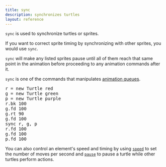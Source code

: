 ```yaml
---
title: sync
description: synchronizes turtles
layout: reference
---
```


`sync` is used to synchronize turtles or sprites. 

If you want to correct sprite timing by synchronizing with other sprites, you would use `sync`. 

`sync` will make any listed sprites pause until all of them reach that same point in the animation before proceeding to any animation commands after it. 

`sync` is one of the commands that manipulates [animation queues](animationqueues.html). 

<!--- annotations -->
<!--- turtle and hare race demo -->
<pre class="jumbo">
r = new Turtle red
g = new Turtle green
p = new Turtle purple
r.bk 100
g.fd 100
g.rt 90
g.fd 100
sync r, g, p
r.fd 100
g.fd 100
p.fd 100
</pre>

<!--- which ones shold be null? -->
<!--- demo - turtle and hare race -->
<script type="figure" height=240 width=340>
speed 1
r = new Turtle red
g = new Turtle green
p = new Turtle purple
r.bk 100
g.fd 100
g.rt 90
g.fd 100
sync r, g, p
r.fd 100
g.fd 100
p.fd 100
</script>

You can also control an element's speed and timing by using [`speed`](speed.html) to set the number of moves per second and [`pause`](pause.html) to pause a turtle while other turtles perform actions. 
